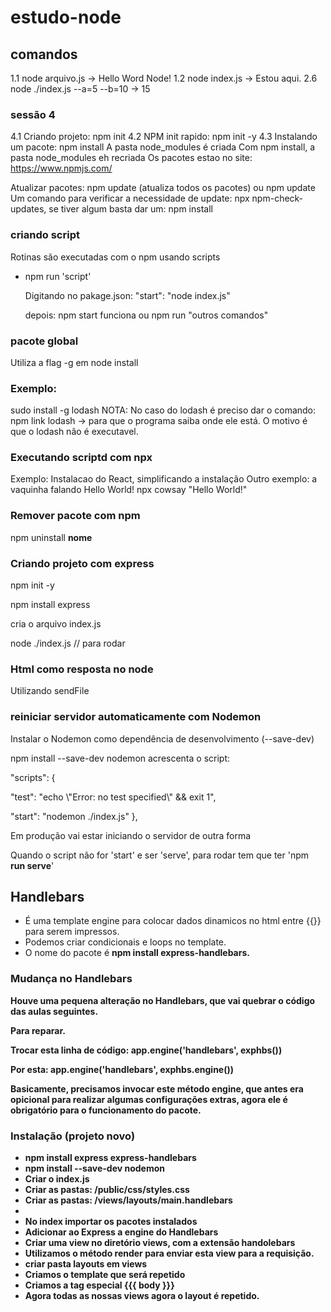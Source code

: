 # estudo-node

## comandos

1.1 node arquivo.js
    -> Hello Word Node!
1.2 node index.js -> Estou aqui.
2.6 node ./index.js --a=5 --b=10  -> 15

### sessão 4

4.1 Criando projeto: npm init
4.2 NPM init rapido: npm init -y
4.3 Instalando um pacote:
    npm install <nome>
    A pasta node_modules é criada
    Com npm install, a pasta node_modules eh recriada
Os pacotes estao no site: https://www.npmjs.com/ 

Atualizar pacotes: npm update (atualiza todos os pacotes) ou npm update <nome>
Um comando para verificar a necessidade de update: npx npm-check-updates, se tiver algum
basta dar um: npm install

### criando script

Rotinas são executadas com o npm usando scripts
- npm run 'script'
  <p> Digitando no pakage.json: "start": "node index.js"
  <p> depois: npm start funciona ou npm run "outros comandos"

### pacote global

Utiliza a flag -g em node install
### Exemplo:
sudo install -g lodash
NOTA: No caso do lodash é preciso dar o comando: 
npm link lodash -> para que o programa saiba onde ele está. O motivo é que o lodash não é executavel.

### Executando scriptd com npx

Exemplo: Instalacao do React, simplificando a instalação
Outro exemplo: a vaquinha falando Hello World! 
npx cowsay "Hello World!"

### Remover pacote com npm

npm uninstall <b>nome</b>

### Criando projeto com express
npm init -y
<p>npm install express
<p>cria o arquivo index.js
<p>node ./index.js  // para rodar

### Html como resposta no node
Utilizando sendFile

### reiniciar servidor automaticamente com Nodemon
Instalar o Nodemon como dependência de desenvolvimento (--save-dev)
<p>npm install --save-dev nodemon
acrescenta o script: 
<p>"scripts": {
    <p>"test": "echo \"Error: no test specified\" && exit 1",
     <p>"start": "nodemon ./index.js"
  },
<p>Em produção vai estar iniciando o servidor de outra forma
<p>Quando o script não for 'start' e ser 'serve', para rodar tem que ter 'npm <b>run serve</b>'

## Handlebars
- É uma template engine para colocar dados dinamicos no html entre {{}} para serem impressos.
- Podemos criar condicionais e loops no template.
- O nome do pacote é <b>npm install express-handlebars.
### Mudança no Handlebars
Houve uma pequena alteração no Handlebars, que vai quebrar o código das aulas seguintes.
<p>Para reparar.
<p>Trocar esta linha de código:
app.engine('handlebars', exphbs())

Por esta:
app.engine('handlebars', exphbs.engine())
<p>Basicamente, precisamos invocar este método engine, que antes era opicional para realizar algumas configurações extras, agora ele é obrigatório para o funcionamento do pacote.

### Instalação (projeto novo)

- npm install express express-handlebars
- npm install --save-dev  nodemon
- Criar o index.js
- Criar as pastas: /public/css/styles.css
- Criar as pastas: /views/layouts/main.handlebars
- 
- No index importar os pacotes instalados
- Adicionar ao Express a engine do Handlebars
- Criar uma view no diretório views, com a <b>extensão handolebars
- Utilizamos o método render para enviar esta view para a requisição.
- criar pasta layouts em views
- Criamos o template que será repetido
- Criamos a tag especial {{{ body }}}
- Agora <strong>todas as nossas views</strong> agora o layout é repetido. 

